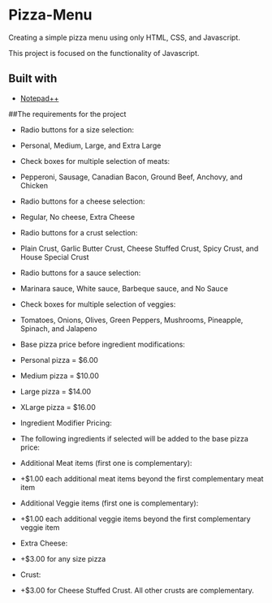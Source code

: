 # Pizza-Menu
Creating a simple pizza menu using only HTML, CSS, and Javascript.

This project is focused on the functionality of Javascript.

## Built with

- [Notepad++](https://notepad-plus-plus.org)

##The requirements for the project
- Radio buttons for a size selection:

 - Personal, Medium, Large, and Extra Large


- Check boxes for multiple selection of meats:

 - Pepperoni, Sausage, Canadian Bacon, Ground Beef, Anchovy, and Chicken


- Radio buttons for a cheese selection:

 - Regular, No cheese, Extra Cheese


- Radio buttons for a crust selection:

 - Plain Crust, Garlic Butter Crust, Cheese Stuffed Crust, Spicy Crust, and House Special Crust


- Radio buttons for a sauce selection:

 - Marinara sauce, White sauce, Barbeque sauce, and No Sauce


- Check boxes for multiple selection of veggies:

 - Tomatoes, Onions, Olives, Green Peppers, Mushrooms, Pineapple, Spinach, and Jalapeno



- Base pizza price before ingredient modifications:

 - Personal pizza = $6.00

 - Medium pizza = $10.00

 - Large pizza = $14.00

 - XLarge pizza = $16.00



- Ingredient Modifier Pricing:

 - The following ingredients if selected will be added to the base pizza price:


- Additional Meat items (first one is complementary):

 - +$1.00 each additional meat items beyond the first complementary meat item


- Additional Veggie items (first one is complementary):

 - +$1.00 each additional veggie items beyond the first complementary veggie item


- Extra Cheese:

 - +$3.00 for any size pizza


- Crust:

 - +$3.00 for Cheese Stuffed Crust. All other crusts are complementary.

